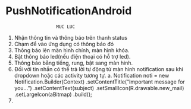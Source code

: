 # PushNotificationAndroid
                       MUC LUC
1. Nhận thông tin và thông báo trên thanh status
2. Chạm để vào ứng dụng có thông báo đó
3. Thông báo lên màn hình chính, màn hình khóa.
4. Bật thông báo led(nếu điện thoại có hỗ trợ led).
5. Thông báo bằng tiếng, rung, bật sang màn hình.
6. Đối với tin nhắn có thể trả lời tự động từ màn hình notification sau khi dropdown hoặc các activity tương tự.
a. Notification noti = new Notification.Builder(Context)
.setContentTitle(“Important message for you...”)
.setContentText(subject)
.setSmallIcon(R.drawable.new_mail)
.setLargeIcon(aBitmap)
.build();
7.